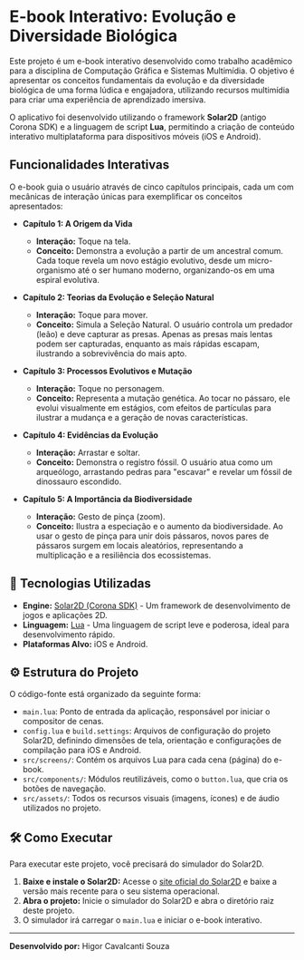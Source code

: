 # E-book Interativo: Evolução e Diversidade Biológica

Este projeto é um e-book interativo desenvolvido como trabalho acadêmico para a disciplina de Computação Gráfica e Sistemas Multimídia. O objetivo é apresentar os conceitos fundamentais da evolução e da diversidade biológica de uma forma lúdica e engajadora, utilizando recursos multimídia para criar uma experiência de aprendizado imersiva.

O aplicativo foi desenvolvido utilizando o framework **Solar2D** (antigo Corona SDK) e a linguagem de script **Lua**, permitindo a criação de conteúdo interativo multiplataforma para dispositivos móveis (iOS e Android).

## Funcionalidades Interativas

O e-book guia o usuário através de cinco capítulos principais, cada um com mecânicas de interação únicas para exemplificar os conceitos apresentados:

* **Capítulo 1: A Origem da Vida**
    * **Interação:** Toque na tela.
    * **Conceito:** Demonstra a evolução a partir de um ancestral comum. Cada toque revela um novo estágio evolutivo, desde um micro-organismo até o ser humano moderno, organizando-os em uma espiral evolutiva.

* **Capítulo 2: Teorias da Evolução e Seleção Natural**
    * **Interação:** Toque para mover.
    * **Conceito:** Simula a Seleção Natural. O usuário controla um predador (leão) e deve capturar as presas. Apenas as presas mais lentas podem ser capturadas, enquanto as mais rápidas escapam, ilustrando a sobrevivência do mais apto.

* **Capítulo 3: Processos Evolutivos e Mutação**
    * **Interação:** Toque no personagem.
    * **Conceito:** Representa a mutação genética. Ao tocar no pássaro, ele evolui visualmente em estágios, com efeitos de partículas para ilustrar a mudança e a geração de novas características.

* **Capítulo 4: Evidências da Evolução**
    * **Interação:** Arrastar e soltar.
    * **Conceito:** Demonstra o registro fóssil. O usuário atua como um arqueólogo, arrastando pedras para "escavar" e revelar um fóssil de dinossauro escondido.

* **Capítulo 5: A Importância da Biodiversidade**
    * **Interação:** Gesto de pinça (zoom).
    * **Conceito:** Ilustra a especiação e o aumento da biodiversidade. Ao usar o gesto de pinça para unir dois pássaros, novos pares de pássaros surgem em locais aleatórios, representando a multiplicação e a resiliência dos ecossistemas.

## 🚀 Tecnologias Utilizadas

* **Engine:** [Solar2D (Corona SDK)](https://solar2d.com/) - Um framework de desenvolvimento de jogos e aplicações 2D.
* **Linguagem:** [Lua](https://www.lua.org/) - Uma linguagem de script leve e poderosa, ideal para desenvolvimento rápido.
* **Plataformas Alvo:** iOS e Android.

## ⚙️ Estrutura do Projeto

O código-fonte está organizado da seguinte forma:

* `main.lua`: Ponto de entrada da aplicação, responsável por iniciar o compositor de cenas.
* `config.lua` e `build.settings`: Arquivos de configuração do projeto Solar2D, definindo dimensões de tela, orientação e configurações de compilação para iOS e Android.
* `src/screens/`: Contém os arquivos Lua para cada cena (página) do e-book.
* `src/components/`: Módulos reutilizáveis, como o `button.lua`, que cria os botões de navegação.
* `src/assets/`: Todos os recursos visuais (imagens, ícones) e de áudio utilizados no projeto.

## 🛠️ Como Executar

Para executar este projeto, você precisará do simulador do Solar2D.

1.  **Baixe e instale o Solar2D:** Acesse o [site oficial do Solar2D](https://solar2d.com/) e baixe a versão mais recente para o seu sistema operacional.
2.  **Abra o projeto:** Inicie o simulador do Solar2D e abra o diretório raiz deste projeto.
3.  O simulador irá carregar o `main.lua` e iniciar o e-book interativo.

---
**Desenvolvido por:** Higor Cavalcanti Souza
